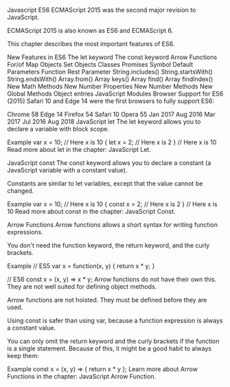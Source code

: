 Javascript ES6
ECMAScript 2015 was the second major revision to JavaScript.

ECMAScript 2015 is also known as ES6 and ECMAScript 6.

This chapter describes the most important features of ES6.

New Features in ES6
The let keyword
The const keyword
Arrow Functions
For/of
Map Objects
Set Objects
Classes
Promises
Symbol
Default Parameters
Function Rest Parameter
String.includes()
String.startsWith()
String.endsWith()
Array.from()
Array keys()
Array find()
Array findIndex()
New Math Methods
New Number Properties
New Number Methods
New Global Methods
Object entries
JavaScript Modules
Browser Support for ES6 (2015)
Safari 10 and Edge 14 were the first browsers to fully support ES6:

Chrome 58	Edge 14	Firefox 54	Safari 10	Opera 55
Jan 2017	Aug 2016	Mar 2017	Jul 2016	Aug 2018
JavaScript let
The let keyword allows you to declare a variable with block scope.

Example
var x = 10;
// Here x is 10
{
  let x = 2;
  // Here x is 2
}
// Here x is 10
Read more about let in the chapter: JavaScript Let.

JavaScript const
The const keyword allows you to declare a constant (a JavaScript variable with a constant value).

Constants are similar to let variables, except that the value cannot be changed.

Example
var x = 10;
// Here x is 10
{
  const x = 2;
  // Here x is 2
}
// Here x is 10
Read more about const in the chapter: JavaScript Const.

Arrow Functions
Arrow functions allows a short syntax for writing function expressions.

You don't need the function keyword, the return keyword, and the curly brackets.

Example
// ES5
var x = function(x, y) {
   return x * y;
}

// ES6
const x = (x, y) => x * y;
Arrow functions do not have their own this. They are not well suited for defining object methods.

Arrow functions are not hoisted. They must be defined before they are used.

Using const is safer than using var, because a function expression is always a constant value.

You can only omit the return keyword and the curly brackets if the function is a single statement. Because of this, it might be a good habit to always keep them:

Example
const x = (x, y) => { return x * y };
Learn more about Arrow Functions in the chapter: JavaScript Arrow Function.